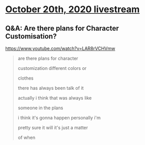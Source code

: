# [October 20th, 2020 livestream](../2020-10-20.md)
## Q&A: Are there plans for Character Customisation?
https://www.youtube.com/watch?v=LAR8rVCHVmw
> are there plans for character
> 
> customization different colors or
> 
> clothes
> 
> there has always been talk of it
> 
> actually i think that was always like
> 
> someone in the plans
> 
> i think it's gonna happen personally i'm
> 
> pretty sure it will it's just a matter
> 
> of when
> 
